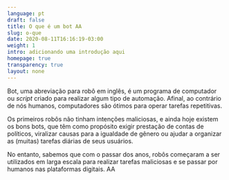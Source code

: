 ```yaml
---
language: pt
draft: false
title: O que é um bot AA
slug: o-que
date: 2020-08-11T16:16:19-03:00
weight: 1
intro: adicionando uma introdução aqui
homepage: true
transparency: true
layout: none
---
```

Bot, uma abreviação para robô em inglês, é um programa de computador ou *script* criado para realizar algum tipo de automação. Afinal, ao contrário de nós humanos, computadores são ótimos para operar tarefas repetitivas.

Os primeiros robôs não tinham intenções maliciosas, e ainda hoje existem os bons bots, que têm como propósito exigir prestação de contas de políticos, viralizar causas para a igualdade de gênero ou ajudar a organizar as (muitas) tarefas diárias de seus usuários.

No entanto, sabemos que com o passar dos anos, robôs começaram a ser utilizados em larga escala para realizar tarefas maliciosas e se passar por humanos nas plataformas digitais. AA